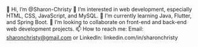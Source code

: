 👋 Hi, I’m @Sharon-Christy
👀 I’m interested in web development, especially HTML, CSS, JavaScript, and MySQL.
🌱 I’m currently learning Java, Flutter, and Spring Boot.
💞️ I’m looking to collaborate on front-end and back-end web development projects.
📫 How to reach me: Email: sharonchristy@gmail.com or LinkedIn: linkedin.com/in/sharonchristy




